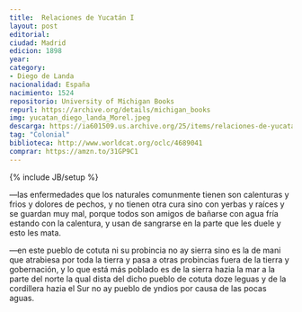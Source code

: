 ```yaml
---
title:  Relaciones de Yucatán I
layout: post
editorial: 
ciudad: Madrid
edicion: 1898
year:
category: 
- Diego de Landa
nacionalidad: España
nacimiento: 1524
repositorio: University of Michigan Books
repurl: https://archive.org/details/michigan_books
img: yucatan_diego_landa_Morel.jpeg
descarga: https://ia601509.us.archive.org/25/items/relaciones-de-yucatan-i/Relaciones%20de%20Yucat%C3%A1n%20I.pdf
tag: "Colonial"
biblioteca: http://www.worldcat.org/oclc/4689041
comprar: https://amzn.to/31GP9C1
---
```

{% include JB/setup %}

—las enfermedades que los naturales comunmente tienen son calenturas y frios y dolores de pechos, y no tienen otra cura sino con yerbas y raíces y se guardan muy mal, porque todos son amigos de bañarse con agua fría estando con la calentura, y usan de sangrarse en la parte que les duele y esto les mata. 
 
—en este pueblo de cotuta ni su probincia no ay sierra sino es la de mani que atrabiesa por toda la tierra y pasa a otras probincias fuera de la tierra y gobernación, y lo que está más poblado es de la sierra hazia la mar a la parte del norte la qual dista del dicho pueblo de cotuta doze leguas y de la cordillera hazia el Sur no ay pueblo de yndios por causa de las pocas aguas.
